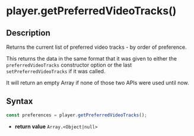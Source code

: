 # player.getPreferredVideoTracks()

## Description

Returns the current list of preferred video tracks - by order of preference.

This returns the data in the same format that it was given to either the
`preferredVideoTracks` constructor option or the last `setPreferredVideoTracks`
if it was called.

It will return an empty Array if none of those two APIs were used until now.

## Syntax

```js
const preferences = player.getPreferredVideoTracks();
```

 - **return value** `Array.<Object|null>`
